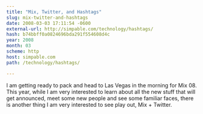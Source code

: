 ```yaml
---
title: "Mix, Twitter, and Hashtags"
slug: mix-twitter-and-hashtags
date: 2008-03-03 17:11:54 -0600
external-url: http://simpable.com/technology/hashtags/
hash: b74bbff0a0824696bda291f554608d4c
year: 2008
month: 03
scheme: http
host: simpable.com
path: /technology/hashtags/

---
```


I am getting ready to pack and head to Las Vegas in the morning for Mix 08. This year, while I am very interested to learn about all the new stuff that will get announced, meet some new people and see some familiar faces, there is another thing I am very interested to see play out, Mix + Twitter.
